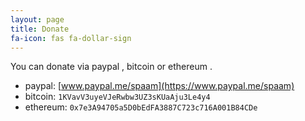 ```yaml
---
layout: page
title: Donate
fa-icon: fas fa-dollar-sign
---
```


You can donate via paypal <i class="fab fa-paypal"></i>, bitcoin <i class="fab fa-bitcoin"></i> or ethereum <i class="fab fa-ethereum"></i>.

* paypal: [www.paypal.me/spaam](https://www.paypal.me/spaam)
* bitcoin: `1KVavV3uyeVJeRwbw3UZ3sKUaAju3Le4y4`
* ethereum: `0x7e3A94705a5D0bEdFA3887C723c716A001B84CDe`
